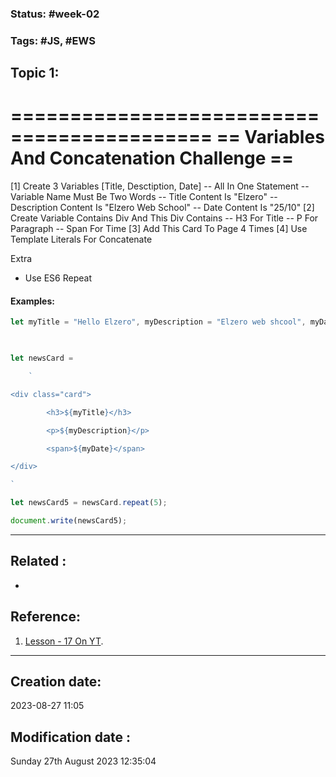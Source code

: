 
### Status: #week-02  

### Tags: #JS, #EWS 

## Topic 1: 

===========================================
== Variables And Concatenation Challenge ==
===========================================

[1] Create 3 Variables [Title, Desctiption, Date]
-- All In One Statement
-- Variable Name Must Be Two Words
-- Title Content Is "Elzero"
-- Description Content Is "Elzero Web School"
-- Date Content Is "25/10"
[2] Create Variable Contains Div And This Div Contains
-- H3 For Title
-- P For Paragraph
-- Span For Time
[3] Add This Card To Page 4 Times
[4] Use Template Literals For Concatenate

Extra
- Use ES6 Repeat

#### Examples:

```javascript
let myTitle = "Hello Elzero", myDescription = "Elzero web shcool", myDate = "25/10";

  

let newsCard =

    `

<div class="card">

        <h3>${myTitle}</h3>

        <p>${myDescription}</p>

        <span>${myDate}</span>

</div>

`

let newsCard5 = newsCard.repeat(5);

document.write(newsCard5);
````


______________________________________________________________________


## Related : 

- 

## Reference: 

1.  [Lesson - 17 On YT](https://www.youtube.com/watch?v=rzmKwzHaETI).


---

  ## Creation date: 
  
  2023-08-27 11:05 
  
  
   ## Modification date :
   
   Sunday 27th August 2023 12:35:04